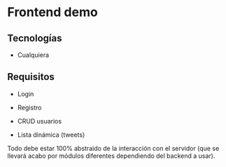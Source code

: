 # Frontend demo

## Tecnologías

* Cualquiera

## Requisitos

* Login

* Registro

* CRUD usuarios

* Lista dinámica (tweets)

Todo debe estar 100% abstraido de la interacción con el servidor (que se llevará acabo por módulos diferentes dependiendo del backend a usar).
